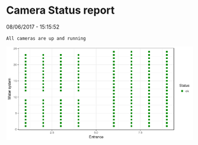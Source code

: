 Camera Status report
================
08/06/2017 - 15:15:52

    All cameras are up and running

![](camreport_files/figure-markdown_github/unnamed-chunk-2-1.png)
